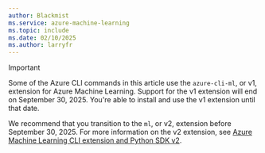 ```yaml
---
author: Blackmist
ms.service: azure-machine-learning
ms.topic: include
ms.date: 02/10/2025
ms.author: larryfr
---
```


> [!IMPORTANT]
> Some of the Azure CLI commands in this article use the `azure-cli-ml`, or v1, extension for Azure Machine Learning. Support for the v1 extension will end on September 30, 2025. You're able to install and use the v1 extension until that date.
>
> We recommend that you transition to the `ml`, or v2, extension before September 30, 2025. For more information on the v2 extension, see [Azure Machine Learning CLI extension and Python SDK v2](../concept-v2.md).